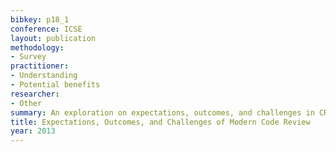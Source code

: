 ```yaml
---
bibkey: p18_1
conference: ICSE
layout: publication
methodology:
- Survey
practitioner:
- Understanding
- Potential benefits
researcher:
- Other
summary: An exploration on expectations, outcomes, and challenges in CR
title: Expectations, Outcomes, and Challenges of Modern Code Review
year: 2013
---
```

